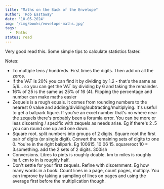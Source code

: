 ```yaml
---
title: "Maths on the Back of the Envelope"
author: 'Rob Eastaway'
date: '10-05-2024'
img: '/img/books/envelope-maths.jpg'
tags:
  -  Maths
status: read
---
```


Very good read this. Some simple tips to calculate statistics faster.

Notes:
  -  To multiple tens / hundreds. First times the digits. Then add on all the zeros.
  -  If the VAT is 20% you can find it by dividing by 1.2 - that's the same as 5/6... so you can get the VAT by dividing by 6 and taking the remainder.
  -  16% of 25 is the same as 25% of 16 (4). Flipping the percentage and number can make maths easier
  -  Zequels is a rough equals. It comes from rounding numbers to the nearest 0 value and adding/dividing/subtracting/multiplying. It's useful to get a ballpark figure. If you've an excel number that's no where near the zequels there's probably been a forumla error. You can be more or less discerning / specific with zequels as needs arise. Eg if there's 2 .5 you can round one up and one down.
  -  Square root. split numbers into groups of 2 digits. Square root the first pair of digits (or single digit). Convert the remaining sets of digits to one 0. You're in the right ballpark. Eg 100615. 10 06 15. squareroot 10 = 3.something. add the 2 sets of 2 digits. 300ish
  -  Conversions. Litres to pints is roughly double. km to miles is roughly half. cm to in is roughly half.
  -  Don't settle for your first zequels. Refine with discernment. Eg how many words in a book. Count lines in a page, count pages, multiply. You can improve by taking a sampling of lines on pages and using the average first before the multiplication though.